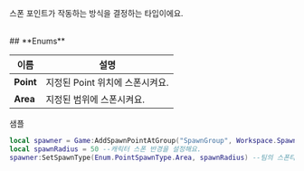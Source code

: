 
스폰 포인트가 작동하는 방식을 결정하는 타입이에요. 
<br>
## **Enums**

 **이름** | **설명** |
 --- | --- |
**Point** |지정된 Point 위치에 스폰시켜요. |
**Area** |지정된 범위에 스폰시켜요. |

샘플 

```lua
local spawner = Game:AddSpawnPointAtGroup("SpawnGroup", Workspace.SpawnPoint) --스폰 그룹에서 사용할 스폰포인트를 등록해요.
local spawnRadius = 50 --캐릭터 스폰 반경을 설정해요.
spawner:SetSpawnType(Enum.PointSpawnType.Area, spawnRadius) --팀의 스폰타입을 설정해요.
```

